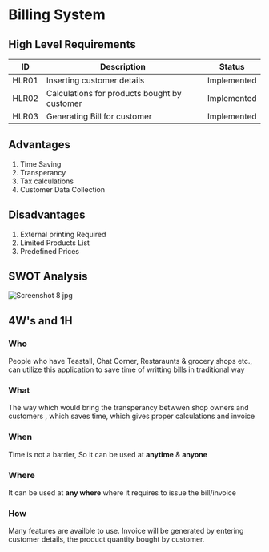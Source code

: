 # Billing System

## High Level Requirements
  
| ID | Description | Status |
|----|-------------|--------|
| HLR01 | Inserting customer details    | Implemented |
| HLR02 | Calculations for products bought by customer    | Implemented |
| HLR03 | Generating Bill for customer  | Implemented |

## Advantages
1) Time Saving 
2) Transperancy
3) Tax calculations
4) Customer Data Collection

## Disadvantages
1) External printing Required 
2) Limited Products List
3) Predefined Prices

## SWOT Analysis

![Screenshot 8 jpg](https://user-images.githubusercontent.com/98815258/153586112-2dc97945-da6b-4922-81c5-25a49c5f0631.png)

## 4W's and 1H

### Who
People who have Teastall, Chat Corner, Restaraunts & grocery shops etc., can utilize this application to save time of writting bills in traditional way
### What
The way which would bring the transperancy betwwen shop owners and customers , which saves time, which gives proper calculations and invoice
### When
Time is not a barrier, So it can be used at **anytime** & **anyone**
### Where
It can be used at **any where**  where it requires to issue the bill/invoice
### How 
Many features are availble to use. Invoice will be generated by entering  customer details, the product quantity bought by customer.
